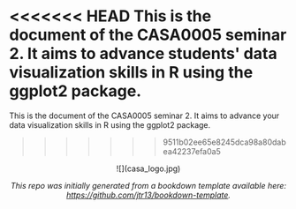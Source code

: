 <<<<<<< HEAD
This is the document of the CASA0005 seminar 2. It aims to advance students' data visualization skills in R using the ggplot2 package.
=======
This is the document of the CASA0005 seminar 2. It aims to advance your data visualization skills in R using the ggplot2 package.
>>>>>>> 9511b02ee65e8245dca98a80dabea42237efa0a5
<center>
![](casa_logo.jpg)
<center>

*This repo was initially generated from a bookdown template available here: https://github.com/jtr13/bookdown-template.*

